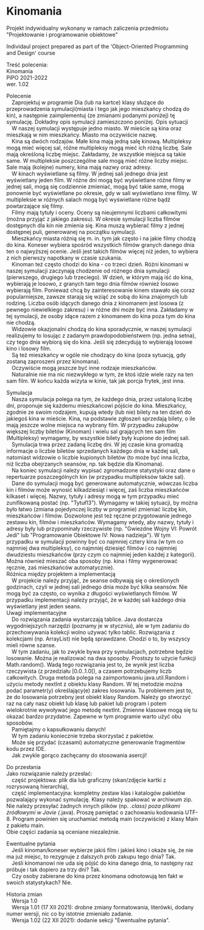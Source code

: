 # Kinomania
Projekt indywidualny wykonany w ramach zaliczenia przedmiotu "Projektowanie i programowanie obiektowe"

Individaul project prepared as part of the 'Object-Oriented Programming and Design' course

Treść polecenia:  
Kinomania  
PiPO 2021-2022  
wer. 1.02  

Polecenie  
&emsp;Zaprojektuj w programie Dia (lub na kartce) klasy służące do przeprowadzenia symulacji(miasta i tego jak jego mieszkańcy chodzą do kin), a następnie zaimplementuj (ze zmianami podanymi poniżej) tę symulację. Dokładny opis symulacji zamieszczono poniżej.
Opis sytuacji  
&emsp;W naszej symulacji występuje jedno miasto. W mieście są kina oraz mieszkają w nim mieszkańcy. Miasto ma oczywiście nazwę.  
&emsp;Kina są dwóch rodzajów. Małe kina mają jedną salę kinową. Multipleksy mogą mieć więcej sal, różne multipleksy mogą mieć ich różną liczbę. Sale mają określoną liczbę miejsc. Zakładamy, że wszystkie miejsca są takie same. W multipleksie poszczególne sale mogą mieć różne liczby miejsc. Sale mają (kolejne) numery, kina mają nazwy oraz adresy.  
&emsp;W kinach wyświetlane są filmy. W jednej sali jednego dnia jest wyświetlany jeden film. W różne dni mogą być wyświetlane różne filmy w jednej sali, mogą się codziennie zmieniać, mogą być takie same, mogą ponownie być wyświetlane po okresie, gdy w sali wyświetlano inne filmy. W multipleksie w różnych salach mogą być wyświetlane różne bądź powtarzające się filmy.  
&emsp;Filmy mają tytuły i oceny. Oceny są nieujemnymi liczbami całkowitymi (można przyjąć z jakiego zakresu). W okresie symulacji liczba filmów dostępnych dla kin nie zmienia się. Kina muszą wybierać filmy z jednej dostępnej puli, generowanej na początku symulacji.  
&emsp;Mieszkańcy miasta różnią się m. in. tym jak często i na jakie filmy chodzą do kina. Koneser wybiera spośród wszystkich filmów granych danego dnia ten o najwyższej ocenie. Jeśli jest takich filmów więcej niż jeden, to wybiera z nich pierwszy napotkany w czasie szukania.  
&emsp;Kinoman też często chodzi do kina - co trzeci dzień. Różni kinomani w naszej symulacji zaczynają chodzenie od różnego dnia symulacji (pierwszego, drugiego lub trzeciego). W dzień, w którym mają iść do kina, wybierają je losowo, z granych tam tego dnia filmów również losowo wybierają film. Ponieważ chcą by zainteresowanie kinem stawało się coraz popularniejsze, zawsze starają się wziąć ze sobą do kina znajomych lub rodzinę. Liczba osób idących danego dnia z kinomanem jest losowa (z pewnego niewielkiego zakresu) i w różne dni może być inna. Zakładamy w tej symulacji, że osoby idące razem z kinomanem do kina poza tym do kina nie chodzą.  
&emsp;Widzowie okazjonalni chodzą do kina sporadycznie, w naszej symulacji realizujemy to losując z zadanym prawdopodobieństwem (np. jedna setna), czy tego dnia wybiorą się do kina. Jeśli się zdecydują to wybierają losowe kino i losowy film.  
&emsp;Są też mieszkańcy w ogóle nie chodzący do kina (poza sytuacją, gdy zostaną zaproszeni przez kinomana).  
&emsp;Oczywiście mogą jeszcze być inne rodzaje mieszkańców.  
&emsp;Naturalnie nie ma nic niezwykłego w tym, że ktoś idzie wiele razy na ten sam film. W końcu każda wizyta w kinie, tak jak porcja frytek, jest inna.  

Symulacja  
&emsp;Nasza symulacja polega na tym, że każdego dnia, przez ustaloną liczbę dni, proponuje się każdemu mieszkańcowi pójście do kina. Mieszkańcy, zgodnie ze swoim rodzajem, kupują wtedy (lub nie) bilety na ten dzień do jakiegoś kina w mieście. Kina, na podstawie zgłoszeń sprzedają bilety, o ile mają jeszcze wolne miejsca na wybrany film. W przypadku zakupów większej liczby biletów (Kinoman) i wielu sal grających ten sam film (Multipleksy) wymagamy, by wszystkie bilety były kupione do jednej sali.  
&emsp;Symulacja trwa przez zadaną liczbę dni. W jej czasie kina gromadzą informacje o liczbie biletów sprzedanych każdego dnia w każdej sali, natomiast widzowie o liczbie kupionych biletów (to może być inna liczba, niż liczba obejrzanych seansów, np. tak będzie dla Kinomana).  
&emsp;Na koniec symulacji należy wypisać zgromadzone statystyki oraz dane o repertuarze poszczególnych kin (w przypadku multipleksów także sal).  
&emsp;Dane do symulacji mogą być generowane automatycznie, wówczas liczba kin i filmów może wynosić kilkadziesiąt i więcej, zaś liczba mieszkańców kilkaset i więcej. Nazwy, tytuły i adresy mogą w tym przypadku mieć zunifikowaną postać (np. "Tytuł13"). Wymagamy w takiej sytuacji, by można było łatwo (zmiana pojedynczej liczby w programie) zmieniać liczbę kin, mieszkańców i filmów. Dozwolone jest też ręczne przygotowanie jednego zestawu kin, filmów i mieszkańców. Wymagamy wtedy, aby nazwy, tytuły i adresy były lub przypominały rzeczywiste (np. "Gwiezdne Wojny VI: Powrót Jedi" lub "Programowanie Obiektowe IV: Nowa nadzieja"). W tym przypadku w symulacji powinny być co najmniej cztery kina (w tym co najmniej dwa multipleksy), co najmniej dziesięć filmów i co najmniej dwudziestu mieszkańców (przy czym co najmniej jeden każdej z kategorii). Można również mieszać oba sposoby (np. kina i filmy wygenerować ręcznie, zaś mieszkańców automatycznie).  
Różnica między projektem a implementacją  
&emsp;W projekcie należy przyjąć, że seanse odbywają się o określonych godzinach, czyli w jednej sali jednego dnia może być kilka seansów. Nie mogą być za często, co wynika z długości wyświetlanych filmów. W przypadku implementacji należy przyjąć, że w każdej sali każdego dnia wyświetlany jest jeden seans.  
Uwagi implementacyjne  
&emsp;Do rozwiązania zadania wystarczają tablice. Java dostarcza wygodniejszych narzędzi (poznamy je w styczniu), ale w tym zadaniu do przechowywania kolekcji wolno używać tylko tablic. Rozwiązania z kolekcjami (np. ArrayList) nie będą sprawdzane. Chodzi o to, by wszyscy mieli równe szanse.  
&emsp;W tym zadaniu, jak to zwykle bywa przy symulacjach, potrzebne będzie losowanie. Można je realizować na dwa sposoby. Prostszy to użycie funkcji Math.random(). Wadą tego rozwiązania jest to, że wynik jest liczba rzeczywista (z przedziału [0.0..1.0[), a czasem potrzebujemy liczb całkowitych. Druga metoda polega na zaimportowaniu java.util.Random i użyciu metody nextInt z obiektu klasy Random. W tej metodzie można podać parametr(y) określający(e) zakres losowania. Tu problemem jest to, że do losowania potrzebny jest obiekt klasy Random. Należy go stworzyć raz na cały nasz obiekt lub klasę lub pakiet lub program i potem wielokrotnie wywoływać jego metodę nextInt. Zmienne klasowe mogą się tu okazać bardzo przydatne. Zapewne w tym programie warto użyć obu sposobów.  
&emsp;Pamiętajmy o kapsułkowaniu danych!  
&emsp;W tym zadaniu koniecznie trzeba skorzystać z pakietów.  
&emsp;Może się przydać (czasami) automatyczne generowanie fragmentów kodu przez IDE.  
&emsp;Jak zwykle gorąco zachęcamy do stosowania asercji!  

Do przesłania  
Jako rozwiązanie należy przesłać:  
&emsp;część projektowa: plik dia lub graficzny (skan/zdjęcie kartki z rozrysowaną hierarchią),  
&emsp;część implementacyjna: kompletny zestaw klas i katalogów pakietów pozwalający wykonać symulację. Klasy należy spakować w archiwum zip. Nie należy przesyłać żadnych innych plików (np. *.class) poza plikami źródłowymi w Javie (*.java). Proszę pamiętać o zachowaniu kodowania UTF-8. Program powinien się uruchamiać metodą main (oczywiście) z klasy Main z pakietu main.  
Obie części zadania są oceniane niezależnie.  

Ewentualne pytania  
&emsp;Jeśli kinoman/koneser wybierze jakiś film i jakieś kino i okaże się, że nie ma już miejsc, to rezygnuje z dalszych prób zakupu tego dnia?  Tak.  
&emsp;Jeśli kinomanowi nie uda się pójść do kina danego dnia, to następny raz próbuje i tak dopiero za trzy dni? Tak.  
&emsp;Czy osoby zabierane do kina przez kinomana odnotowują ten fakt w swoich statystykach? Nie.  

Historia zmian  
&emsp;Wersja 1.0  
&emsp;Wersja 1.01 (17 XII 2021): drobne zmiany formatowania, literówki, dodany numer wersji, nic co by istotnie zmieniało zadanie.  
&emsp;Wersja 1.02 (22 XII 2021): dodanie sekcji "Ewentualne pytania".
